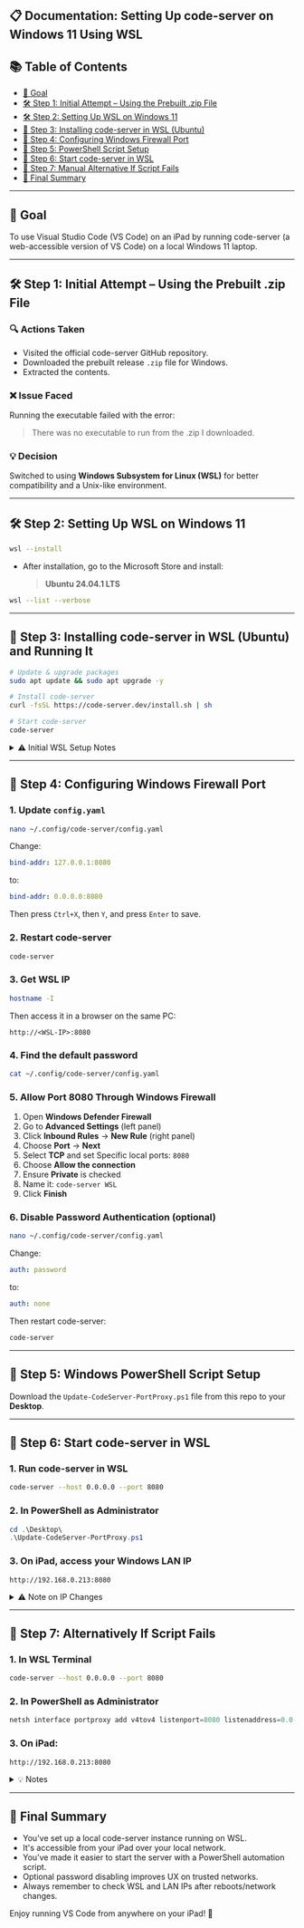 ## 📋 Documentation: Setting Up code-server on Windows 11 Using WSL

## 📚 Table of Contents

* [📌 Goal](#-goal)
* [🛠️ Step 1: Initial Attempt – Using the Prebuilt .zip File](#-step-1-initial-attempt--using-the-prebuilt-zip-file)
* [🛠️ Step 2: Setting Up WSL on Windows 11](#-step-2-setting-up-wsl-on-windows-11)
* [🧱 Step 3: Installing code-server in WSL (Ubuntu)](#-step-3-installing-code-server-in-wsl-ubuntu-and-running-it-for-the-first-time)
* [🧱 Step 4: Configuring Windows Firewall Port](#-step-4-configuring-windows-firewall-port)
* [🧱 Step 5: PowerShell Script Setup](#-step-5-windows-powershell-script-to-get-wsl-ip-and-updates-the-portproxy-rule-automatically)
* [🧱 Step 6: Start code-server in WSL](#-step-6-start-code-server-in-wsl)
* [🧱 Step 7: Manual Alternative If Script Fails](#-step-7-alternatively-if-the-script-does-not-work-do-the-following)
* [📝 Final Summary](#-final-summary)

---

## 📌 Goal

To use Visual Studio Code (VS Code) on an iPad by running code-server (a web-accessible version of VS Code) on a local Windows 11 laptop.

---

## 🛠️ Step 1: Initial Attempt – Using the Prebuilt .zip File

### 🔍 Actions Taken

* Visited the official code-server GitHub repository.
* Downloaded the prebuilt release `.zip` file for Windows.
* Extracted the contents.

### ❌ Issue Faced

Running the executable failed with the error:

> There was no executable to run from the .zip I downloaded.

### 💡 Decision

Switched to using **Windows Subsystem for Linux (WSL)** for better compatibility and a Unix-like environment.

---

## 🛠️ Step 2: Setting Up WSL on Windows 11

```bash
wsl --install
```

* After installation, go to the Microsoft Store and install:

  > **Ubuntu 24.04.1 LTS**

```bash
wsl --list --verbose
```

---

## 🧱 Step 3: Installing code-server in WSL (Ubuntu) and Running It

```bash
# Update & upgrade packages
sudo apt update && sudo apt upgrade -y

# Install code-server
curl -fsSL https://code-server.dev/install.sh | sh

# Start code-server
code-server
```

<details>
<summary>⚠️ Initial WSL Setup Notes</summary>

* When Ubuntu is first launched, you'll be asked to set a username and password.
* This password is required for all `sudo` commands.

</details>

---

## 🧱 Step 4: Configuring Windows Firewall Port

### 1. Update `config.yaml`

```bash
nano ~/.config/code-server/config.yaml
```

Change:

```yaml
bind-addr: 127.0.0.1:8080
```

to:

```yaml
bind-addr: 0.0.0.0:8080
```

Then press `Ctrl+X`, then `Y`, and press `Enter` to save.

### 2. Restart code-server

```bash
code-server
```

### 3. Get WSL IP

```bash
hostname -I
```

Then access it in a browser on the same PC:

```text
http://<WSL-IP>:8080
```

### 4. Find the default password

```bash
cat ~/.config/code-server/config.yaml
```

### 5. Allow Port 8080 Through Windows Firewall

1. Open **Windows Defender Firewall**
2. Go to **Advanced Settings** (left panel)
3. Click **Inbound Rules** → **New Rule** (right panel)
4. Choose **Port** → **Next**
5. Select **TCP** and set Specific local ports: `8080`
6. Choose **Allow the connection**
7. Ensure **Private** is checked
8. Name it: `code-server WSL`
9. Click **Finish**

### 6. Disable Password Authentication (optional)

```bash
nano ~/.config/code-server/config.yaml
```

Change:

```yaml
auth: password
```

to:

```yaml
auth: none
```

Then restart code-server:

```bash
code-server
```

---

## 🧱 Step 5: Windows PowerShell Script Setup

Download the `Update-CodeServer-PortProxy.ps1` file from this repo to your **Desktop**.

---

## 🧱 Step 6: Start code-server in WSL

### 1. Run code-server in WSL

```bash
code-server --host 0.0.0.0 --port 8080
```

### 2. In **PowerShell as Administrator**

```powershell
cd .\Desktop\
.\Update-CodeServer-PortProxy.ps1
```

### 3. On iPad, access your Windows LAN IP

```text
http://192.168.0.213:8080
```

<details>
<summary>⚠️ Note on IP Changes</summary>

* **WSL IP and LAN IP may change** after reboot or network change.
* You must re-run the script to refresh the `portproxy` rule.

</details>

---

## 🧱 Step 7: Alternatively If Script Fails

### 1. In WSL Terminal

```bash
code-server --host 0.0.0.0 --port 8080
```

### 2. In PowerShell as Administrator

```powershell
netsh interface portproxy add v4tov4 listenport=8080 listenaddress=0.0.0.0 connectport=8080 connectaddress=172.18.202.206
```

### 3. On iPad:

```text
http://192.168.0.213:8080
```

<details>
<summary>💡 Notes</summary>

* Replace the IPs as per your WSL and LAN addresses.
* You can get your WSL IP by running:

```bash
hostname -I
```

</details>

---

## 📝 Final Summary

* You've set up a local code-server instance running on WSL.
* It's accessible from your iPad over your local network.
* You’ve made it easier to start the server with a PowerShell automation script.
* Optional password disabling improves UX on trusted networks.
* Always remember to check WSL and LAN IPs after reboots/network changes.

Enjoy running VS Code from anywhere on your iPad! 🚀
